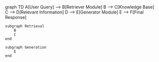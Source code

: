 graph TD
    A[User Query] --> B[Retriever Module]
    B --> C[Knowledge Base]
    C --> D[Relevant Information]
    D --> E[Generator Module]
    E --> F[Final Response]

    subgraph Retrieval
        B
        C
    end

    subgraph Generation
        E
    end
